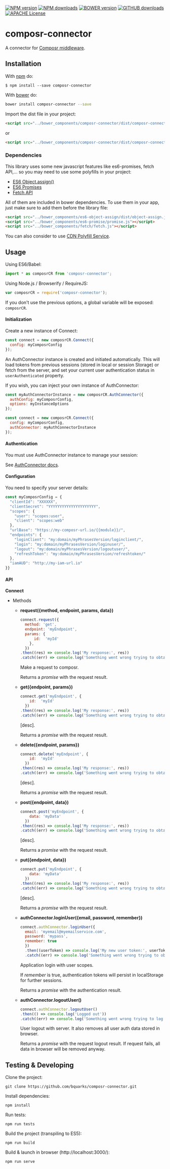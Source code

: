 [![NPM version][npm-version-image]][npm-url]
[![NPM downloads][npm-downloads-image]][npm-url]
[![BOWER version][bower-version-image]][bower-url]
[![GITHUB downloads][github-downloads]][bower-url]
[![APACHE License][license-image]][license-url]

# composr-connector
A connector for [Composr middleware](https://github.com/corbel-platform/corbel-composr).

## Installation

With [npm](https://npmjs.org) do:

```
$ npm install --save composr-connector
```

With [bower](https://http://bower.io/) do:

```bash
bower install composr-connector --save
```

Import the dist file in your project:

```html
<script src="../bower_components/composr-connector/dist/composr-connector.js"></script>
```
or
```html
<script src="../bower_components/composr-connector/dist/composr-connector.min.js"></script>
```

### Dependencies

This library uses some new javascript features like es6-promises, fetch API,... so you may need to use some polyfills in your project:

* [ES6 Object.assign()](https://github.com/rubennorte/es6-object-assign)
* [ES6 Promises](https://github.com/stefanpenner/es6-promise)
* [Fetch API](https://github.com/github/fetch)

All of them are included in bower dependencies. To use them in your app, just make sure to add them before the library file:
```html
<script src="../bower_components/es6-object-assign/dist/object-assign.js"></script>
<script src="../bower_components/es6-promise/promise.js"></script>
<script src="../bower_components/fetch/fetch.js"></script>
```
 You can also consider to use [CDN Polyfill Service]( https://cdn.polyfill.io/v2/docs/).

## Usage

Using ES6/Babel:

```javascript
import * as composrCR from 'composr-connector';
```

Using Node.js / Browserify / RequireJS:

```javascript
var composrCR = require('composr-connector');
```

If you don't use the previous options, a global variable will be exposed: ```composrCR```.


#### Initialization

Create a new instance of Connect:

```javascript
const connect = new composrCR.Connect({
  config: myComposrConfig
});
```

An AuthConnector instance is created and initiated automatically. This will load tokens from previous sessions (stored in local or session Storage) or fetch from the server, and set your current user authentication status in ```userAuthenticated``` property.

If you wish, you can inject your own instance of AuthConnector:

```javascript
const myAuthConnectorInstance = new composrCR.AuthConnector({
  authConfig: myComposrConfig,
  options: myInstanceOptions
});

const connect = new composrCR.Connect({
  config: myComposrConfig,
  authConnector: myAuthConnectorInstance
});
```


#### Authentication

You must use AuthConnector instance to manage your session:

See [AuthConnector docs](docs/AuthConnector.md).

#### Configuration

You need to specify your server details:

```javascript
const myComposrConfig = {
  "clientId": "XXXXXX",
  "clientSecret": "YYYYYYYYYYYYYYYYYYYYY",
  "scopes": {
    "user": "scopes:user",
    "client": "scopes:web"
  },
  "urlBase": "https://my-composr-url.io/{{module}}/",
  "endpoints": {
    "loginClient": "my:domain/myPhrasesVersion/loginclient/",
    "login": "my:domain/myPhrasesVersion/loginuser/",
    "logout": "my:domain/myPhrasesVersion/logoutuser/",
    "refreshToken": "my:domain/myPhrasesVersion/refreshtoken/"
  },
  "iamAUD": "http://my-iam-url.io"
}}
```


#### API

**Connect**
* Methods
  - **request({method, endpoint, params, data})**
    ```javascript
    connect.request({
      method: 'get',
      endpoint: 'myEndpoint',
      params: {
          id:  'myId'
        },
      })
    .then((res) => console.log('My response:', res))
    .catch((err) => console.log('Something went wrong trying to obtain the request:', err));
    ```
    Make a request to composr.

    Returns a *promise* with the request result.

  - **get({endpoint, params})**
    ```javascript
    connect.get('myEndpoint', {
        id:  'myId'
      })
    .then((res) => console.log('My response:', res))
    .catch((err) => console.log('Something went wrong trying to obtain the request:', err));
    ```
    [desc].

    Returns a *promise* with the request result.

  - **delete({endpoint, params})**
    ```javascript
    connect.delete('myEndpoint', {
        id:  'myId'
      })
    .then((res) => console.log('My response:', res))
    .catch((err) => console.log('Something went wrong trying to obtain the request:', err));
    ```
    [desc].

    Returns a *promise* with the request result.

  - **post({endpoint, data})**
    ```javascript
    connect.post('myEndpoint', {
        data: 'myData'
      })
    .then((res) => console.log('My response:', res))
    .catch((err) => console.log('Something went wrong trying to obtain the request:', err));
    ```
    [desc].

    Returns a *promise* with the request result.

  - **put({endpoint, data})**
    ```javascript
    connect.put('myEndpoint', {
        data: 'myData'
      })
    .then((res) => console.log('My response:', res))
    .catch((err) => console.log('Something went wrong trying to obtain the request:', err));
    ```
    [desc].

    Returns a *promise* with the request result.

  - **authConnector.loginUser({email, password, remember})**
    ```javascript
    connect.authConnector.loginUser({
      email: 'myemail@myemailservice.com',
      password: 'mypass',
      remember: true
      })
      .then((userToken) => console.log('My new user token:', userToken))
      .catch((err) => console.log('Something went wrong trying to obtain the user token:', err));
    ```
    Application login with user scopes.

    If *remember* is true, authentication tokens will persist in localStorage for further sessions.

    Returns a *promise* with the authentication result.

  - **authConnector.logoutUser()**
    ```javascript
    connect.authConnector.logoutUser()
    .then(() => console.log('Logged out'))
    .catch((err) => console.log('Something went wrong trying to log out with server:', err));
    ```
    User logout with server.
    It also removes all user auth data stored in browser.

    Returns a *promise* with the request logout result.
    If request fails, all data in browser will be removed anyway.

## Testing & Developing

Clone the project:

```git clone https://github.com/bquarks/composr-connector.git```

Install dependencies:

```npm install```

Run tests:

```npm run tests```

Build the project (transpiling to ES5):

```npm run build```

Build & launch in browser (http://localhost:3000/):

```npm run serve```

[license-image]: http://img.shields.io/:license-apache-blue.svg?style=flat-square
[license-url]: LICENSE

[npm-url]: https://npmjs.org/package/composr-connector
[npm-version-image]: http://img.shields.io/npm/v/composr-connector.svg?style=flat
[npm-downloads-image]: http://img.shields.io/npm/dm/composr-connector.svg?style=flat

[github-downloads]: https://img.shields.io/github/downloads/bquarks/composr-connector/total.svg

[bower-url]: https://bower.io/package/composr-connector
[bower-version-image]: http://img.shields.io/bower/v/composr-connector.svg?style=flat
[bower-downloads-image]: http://img.shields.io/bower/dm/composr-connector.svg?style=flat
